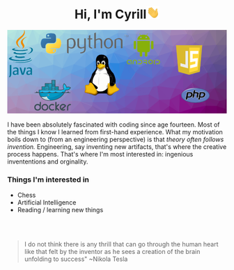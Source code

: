 <h1 align="center">Hi, I'm Cyrill<img width="30px" src="https://github.com/cyrillkuettel/cyrillkuettel/blob/main/img/Hi.gif"></h1>


![img](background_sea_edge_resized_75_percent.png)


I have been absolutely fascinated with coding since age fourteen. Most of the things I know I learned from first-hand experience.
What my motivation boils down to (from an engineering perspective) is that <i>theory often follows invention.</i> Engineering, say inventing new artifacts, that's where the creative process happens. That's where I'm most interested in: ingenious invententions and orginality. 

###  Things I'm interested in
- Chess
- Artificial Intelligence 
- Reading / learning new things

<br/><br/>

> I do not think there is any thrill that can go through the human heart like that felt by the inventor as he sees a creation of the brain unfolding to success"   ~Nikola Tesla

